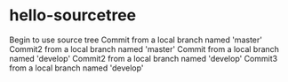 # hello-sourcetree
Begin to use source tree
Commit from a local branch named 'master'
Commit2 from a local branch named 'master'
Commit from a local branch named 'develop'
Commit2 from a local branch named 'develop'
Commit3 from a local branch named 'develop'
